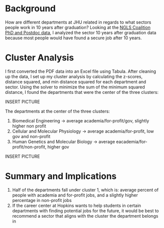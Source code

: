 # Background
How are different departments at JHU related in regards to what sectors people work in 10 years after graduation? Looking at the [NGLS Coalition PhD and Postdoc data](https://provost.jhu.edu/wp-content/uploads/sites/4/2019/02/Career-Outcome-ADA-Tables-Final.pdf), I analyzed the sector 10 years after graduation data because most people would have found a secure job after 10 years.

# Cluster Analysis
I first converted the PDF data into an Excel file using Tabula. After cleaning up the data, I set up my cluster analysis by calculating the z-scores, distance squared, and min distance squared for each department and sector. Using the solver to minimize the sum of the minimum squared distance, I found the departments that were the center of the three clusters:

INSERT PICTURE

The departments at the center of the three clusters:
1. Biomedical Engineering → average academia/for-profit/gov, slightly higher non profit
2. Cellular and Molecular Physiology → average academia/for-profit, low gov and non-profit
3. Human Genetics and Molecular Biology → average eacademia/for-profit/non-profit, higher gov

INSERT PICTURE

# Summary and Implications
1. Half of the departments fall under cluster 1, which is: average percent of people with academia and for-profit jobs, and a slightly higher percentage in non-profit jobs
2. If the career center at Hopkins wants to help students in certain departments with finding potential jobs for the future, it would be best to recommend a sector that aligns with the cluster the department belongs in
